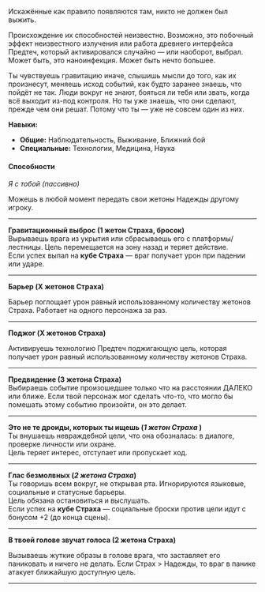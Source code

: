 
Искажённые как правило появляются там, никто не должен был выжить. 

Происхождение их способностей неизвестно. Возможно, это побочный эффект неизвестного излучения или работа древнего интерфейса Предтеч, который активировался случайно — или наоборот, выбрал. Может быть, это наноинфекция. Может быть нечто большее.

Ты чувствуешь гравитацию иначе, слышишь мысли до того, как их произнесут, меняешь исход событий, как будто заранее знаешь, что пойдёт не так.
Люди вокруг не знают, бояться ли тебя или звать, когда всё выходит из-под контроля. Но ты уже знаешь, что они сделают, прежде чем они решат. Потому что ты — уже не совсем один из них.  

**Навыки:**  
- **Общие:** Наблюдательность, Выживание, Ближний бой
- **Специальные:** Технологии, Медицина, Наука  

#### **Способности**

**Я с тобой* (пассивно)*

Можешь в любой момент передать свои жетоны Надежды другому игроку.

---
**Гравитационный выброс (1 жетон Страха, бросок)**  
Вырываешь врага из укрытия или сбрасываешь его с платформы/лестницы. Цель перемещается на зону назад и теряет действие.  
Если успех выпал на **кубе Страха** — враг получает урон при падении или ударе.

---
**Барьер (X жетонов Страха)**  

Барьер поглощает урон равный использованному количеству жетонов Страха.  Работает на одного персонажа за раз.

---
**Поджог (X жетонов Страха)**  

Активируешь технологию Предтеч поджигающую цель, которая получает урон равный использованному количеству жетонов Страха.  

---
**Предвидение (3 жетона Страха)**  
Выбираешь событие произошедшее только что на расстоянии ДАЛЕКО или ближе. Если твой персонаж мог сделать что-то, что могло бы помешать этому событию произойти, он это делает.

---
**Это не те дроиды, которых ты ищешь (_1 жетон Страха_ )**  
Ты внушаешь невраждебной цели, что она обозналась: в диалоге, проверке личности или охране.  
Цель теряет интерес, отступает или пропускает ход.  

---
**Глас безмолвных (_2 жетона Страха_)**  
 Ты говоришь всем вокруг, не открывая рта. Игнорируются языковые, социальные и статусные барьеры.  
Цель обязана остановиться и выслушать.  
Если успех на **кубе Страха** — социальные броски против цели идут с бонусом +2 (до конца сцены).

---
**В твоей голове звучат голоса (2 жетона Страха)**  

Вызываешь жуткие образы в голове врага, что заставляет его паниковать и ничего не делать.
Если Страх > Надежды, то враг в панике атакует ближайшую доступную цель.

---



